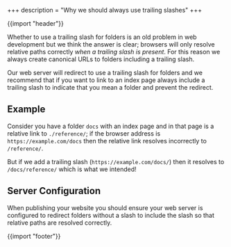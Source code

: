 +++
description = "Why we should always use trailing slashes"
+++

{{import "header"}}

Whether to use a trailing slash for folders is an old problem in web development but we think the answer is clear; browsers will only resolve relative paths correctly *when a trailing slash is present*. For this reason we always create canonical URLs to folders including a trailing slash.

Our web server will redirect to use a trailing slash for folders and we recommend that if you want to link to an index page always include a trailing slash to indicate that you mean a folder and prevent the redirect.

## Example

Consider you have a folder `docs` with an index page and in that page is a relative link to `./reference/`; if the browser address is `https://example.com/docs` then the relative link resolves incorrectly to `/reference/`.

But if we add a trailing slash (`https://example.com/docs/`) then it resolves to `/docs/reference/` which is what we intended!

## Server Configuration

When publishing your website you should ensure your web server is configured to redirect folders without a slash to include the slash so that relative paths are resolved correctly.

{{import "footer"}}
